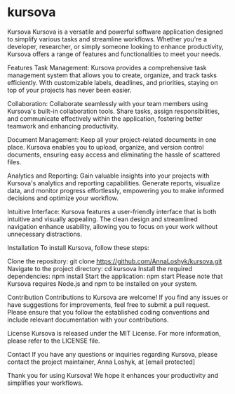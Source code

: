 # kursova
Kursova
Kursova is a versatile and powerful software application designed to simplify various tasks and streamline workflows. Whether you're a developer, researcher, or simply someone looking to enhance productivity, Kursova offers a range of features and functionalities to meet your needs.

Features
Task Management: Kursova provides a comprehensive task management system that allows you to create, organize, and track tasks efficiently. With customizable labels, deadlines, and priorities, staying on top of your projects has never been easier.

Collaboration: Collaborate seamlessly with your team members using Kursova's built-in collaboration tools. Share tasks, assign responsibilities, and communicate effectively within the application, fostering better teamwork and enhancing productivity.

Document Management: Keep all your project-related documents in one place. Kursova enables you to upload, organize, and version control documents, ensuring easy access and eliminating the hassle of scattered files.

Analytics and Reporting: Gain valuable insights into your projects with Kursova's analytics and reporting capabilities. Generate reports, visualize data, and monitor progress effortlessly, empowering you to make informed decisions and optimize your workflow.

Intuitive Interface: Kursova features a user-friendly interface that is both intuitive and visually appealing. The clean design and streamlined navigation enhance usability, allowing you to focus on your work without unnecessary distractions.

Installation
To install Kursova, follow these steps:

Clone the repository: git clone https://github.com/AnnaLoshyk/kursova.git
Navigate to the project directory: cd kursova
Install the required dependencies: npm install
Start the application: npm start
Please note that Kursova requires Node.js and npm to be installed on your system.

Contribution
Contributions to Kursova are welcome! If you find any issues or have suggestions for improvements, feel free to submit a pull request. Please ensure that you follow the established coding conventions and include relevant documentation with your contributions.

License
Kursova is released under the MIT License. For more information, please refer to the LICENSE file.

Contact
If you have any questions or inquiries regarding Kursova, please contact the project maintainer, Anna Loshyk, at [email protected]

Thank you for using Kursova! We hope it enhances your productivity and simplifies your workflows.
